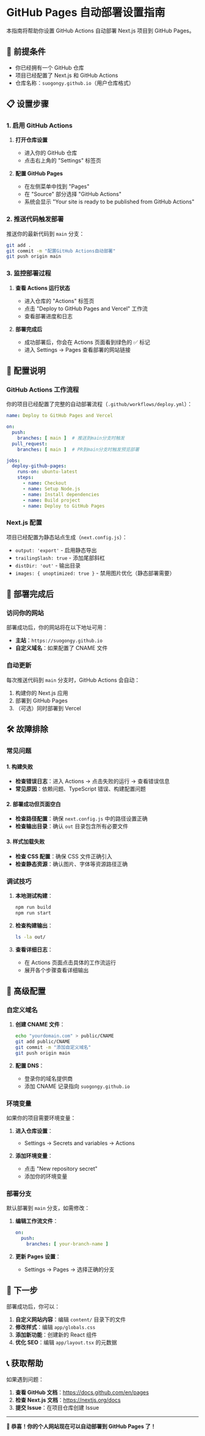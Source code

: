 # GitHub Pages 自动部署设置指南

本指南将帮助你设置 GitHub Actions 自动部署 Next.js 项目到 GitHub Pages。

## 🎯 前提条件

- 你已经拥有一个 GitHub 仓库
- 项目已经配置了 Next.js 和 GitHub Actions
- 仓库名称：`suogongy.github.io`（用户仓库格式）

## 📋 设置步骤

### 1. 启用 GitHub Actions

1. **打开仓库设置**
   - 进入你的 GitHub 仓库
   - 点击右上角的 "Settings" 标签页

2. **配置 GitHub Pages**
   - 在左侧菜单中找到 "Pages"
   - 在 "Source" 部分选择 "GitHub Actions"
   - 系统会显示 "Your site is ready to be published from GitHub Actions"

### 2. 推送代码触发部署

推送你的最新代码到 `main` 分支：

```bash
git add .
git commit -m "配置GitHub Actions自动部署"
git push origin main
```

### 3. 监控部署过程

1. **查看 Actions 运行状态**
   - 进入仓库的 "Actions" 标签页
   - 点击 "Deploy to GitHub Pages and Vercel" 工作流
   - 查看部署进度和日志

2. **部署完成后**
   - 成功部署后，你会在 Actions 页面看到绿色的 ✅ 标记
   - 进入 Settings → Pages 查看部署的网站链接

## 🔧 配置说明

### GitHub Actions 工作流程

你的项目已经配置了完整的自动部署流程（`.github/workflows/deploy.yml`）：

```yaml
name: Deploy to GitHub Pages and Vercel

on:
  push:
    branches: [ main ]  # 推送到main分支时触发
  pull_request:
    branches: [ main ]  # PR到main分支时触发预览部署

jobs:
  deploy-github-pages:
    runs-on: ubuntu-latest
    steps:
      - name: Checkout
      - name: Setup Node.js
      - name: Install dependencies
      - name: Build project
      - name: Deploy to GitHub Pages
```

### Next.js 配置

项目已经配置为静态站点生成（`next.config.js`）：

- `output: 'export'` - 启用静态导出
- `trailingSlash: true` - 添加尾部斜杠
- `distDir: 'out'` - 输出目录
- `images: { unoptimized: true }` - 禁用图片优化（静态部署需要）

## 🎉 部署完成后

### 访问你的网站

部署成功后，你的网站将在以下地址可用：

- **主站**：`https://suogongy.github.io`
- **自定义域名**：如果配置了 CNAME 文件

### 自动更新

每次推送代码到 `main` 分支时，GitHub Actions 会自动：

1. 构建你的 Next.js 应用
2. 部署到 GitHub Pages
3. （可选）同时部署到 Vercel

## 🛠️ 故障排除

### 常见问题

#### 1. 构建失败
- **检查错误日志**：进入 Actions → 点击失败的运行 → 查看错误信息
- **常见原因**：依赖问题、TypeScript 错误、构建配置问题

#### 2. 部署成功但页面空白
- **检查路径配置**：确保 `next.config.js` 中的路径设置正确
- **检查输出目录**：确认 `out` 目录包含所有必要文件

#### 3. 样式加载失败
- **检查 CSS 配置**：确保 CSS 文件正确引入
- **检查静态资源**：确认图片、字体等资源路径正确

### 调试技巧

1. **本地测试构建**：
   ```bash
   npm run build
   npm run start
   ```

2. **检查构建输出**：
   ```bash
   ls -la out/
   ```

3. **查看详细日志**：
   - 在 Actions 页面点击具体的工作流运行
   - 展开各个步骤查看详细输出

## 📝 高级配置

### 自定义域名

1. **创建 CNAME 文件**：
   ```bash
   echo "yourdomain.com" > public/CNAME
   git add public/CNAME
   git commit -m "添加自定义域名"
   git push origin main
   ```

2. **配置 DNS**：
   - 登录你的域名提供商
   - 添加 CNAME 记录指向 `suogongy.github.io`

### 环境变量

如果你的项目需要环境变量：

1. **进入仓库设置**：
   - Settings → Secrets and variables → Actions

2. **添加环境变量**：
   - 点击 "New repository secret"
   - 添加你的环境变量

### 部署分支

默认部署到 `main` 分支，如需修改：

1. **编辑工作流文件**：
   ```yaml
   on:
     push:
       branches: [ your-branch-name ]
   ```

2. **更新 Pages 设置**：
   - Settings → Pages → 选择正确的分支

## 🚀 下一步

部署成功后，你可以：

1. **自定义网站内容**：编辑 `content/` 目录下的文件
2. **修改样式**：编辑 `app/globals.css`
3. **添加新功能**：创建新的 React 组件
4. **优化 SEO**：编辑 `app/layout.tsx` 的元数据

## 📞 获取帮助

如果遇到问题：

1. **查看 GitHub 文档**：https://docs.github.com/en/pages
2. **检查 Next.js 文档**：https://nextjs.org/docs
3. **提交 Issue**：在项目仓库创建 Issue

---

**🎊 恭喜！你的个人网站现在可以自动部署到 GitHub Pages 了！**